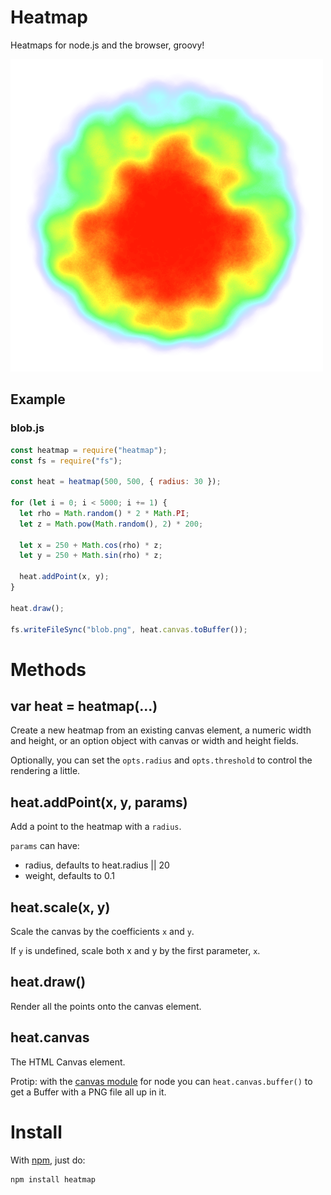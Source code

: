 # Heatmap

Heatmaps for node.js and the browser, groovy!

![groovy heatmap, man](./examples/blob.png)

## Example

### blob.js

```javascript
const heatmap = require("heatmap");
const fs = require("fs");

const heat = heatmap(500, 500, { radius: 30 });

for (let i = 0; i < 5000; i += 1) {
  let rho = Math.random() * 2 * Math.PI;
  let z = Math.pow(Math.random(), 2) * 200;

  let x = 250 + Math.cos(rho) * z;
  let y = 250 + Math.sin(rho) * z;

  heat.addPoint(x, y);
}

heat.draw();

fs.writeFileSync("blob.png", heat.canvas.toBuffer());
```

# Methods

## var heat = heatmap(...)

Create a new heatmap from an existing canvas element, a numeric width and
height, or an option object with canvas or width and height fields.

Optionally, you can set the `opts.radius` and `opts.threshold` to control the
rendering a little.

## heat.addPoint(x, y, params)

Add a point to the heatmap with a `radius`.

`params` can have:

- radius, defaults to heat.radius || 20
- weight, defaults to 0.1

## heat.scale(x, y)

Scale the canvas by the coefficients `x` and `y`.

If `y` is undefined, scale both x and y by the first parameter, `x`.

## heat.draw()

Render all the points onto the canvas element.

## heat.canvas

The HTML Canvas element.

Protip: with the [canvas module](https://github.com/LearnBoost/node-canvas) for
node you can `heat.canvas.buffer()` to get a Buffer with a PNG file all up in it.

# Install

With [npm](http://npmjs.org), just do:

    npm install heatmap
